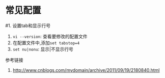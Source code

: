 # 常见配置

#1. 设置tab和显示行号

1. `vi --version`: 查看要修改的配置文件
2. 在配置文件中,添加`set tabstop=4`
3. `set nu|nonu`: 显示|不显示行号

参考链接

1. http://www.cnblogs.com/mydomain/archive/2011/09/19/2180840.html